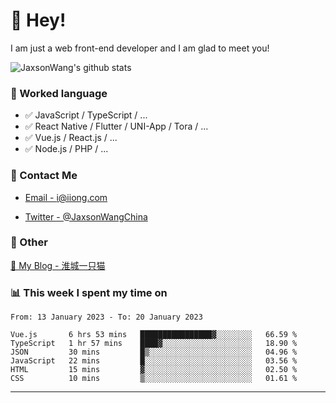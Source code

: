 # 👋 Hey!

I am just a web front-end developer and I am glad to meet you!

![JaxsonWang's github stats](https://github-readme-stats.vercel.app/api?username=JaxsonWang&&show_icons=true&&title_color=1abc9c&&icon_color=1abc9c)


### 📝 Worked language

- ✅ JavaScript / TypeScript / ...
- ✅ React Native / Flutter / UNI-App / Tora / ...
- ✅ Vue.js / React.js / ...
- ✅ Node.js / PHP / ...

### 📮 Contact Me

- [Email - i@iiong.com](mailto:i@iiong.com)

- [Twitter - @JaxsonWangChina](https://twitter.com/JaxsonWangChina)

### 🤪 Other

[📌 My Blog - 淮城一只猫](https://iiong.com)

### 📊 This week I spent my time on

<!--START_SECTION:waka-->

```text
From: 13 January 2023 - To: 20 January 2023

Vue.js       6 hrs 53 mins   ████████████████▓░░░░░░░░   66.59 %
TypeScript   1 hr 57 mins    ████▓░░░░░░░░░░░░░░░░░░░░   18.90 %
JSON         30 mins         █▒░░░░░░░░░░░░░░░░░░░░░░░   04.96 %
JavaScript   22 mins         █░░░░░░░░░░░░░░░░░░░░░░░░   03.56 %
HTML         15 mins         ▓░░░░░░░░░░░░░░░░░░░░░░░░   02.50 %
CSS          10 mins         ▒░░░░░░░░░░░░░░░░░░░░░░░░   01.61 %
```

<!--END_SECTION:waka-->

---
